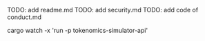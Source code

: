 TODO: add readme.md
TODO: add security.md
TODO: add code of conduct.md

cargo watch -x 'run -p tokenomics-simulator-api'
